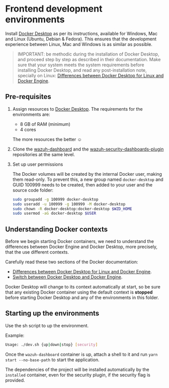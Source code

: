# Frontend development environments

Install [Docker Desktop][docker-desktop] as per its instructions, available for Windows, Mac
and Linux (Ubuntu, Debian & Fedora).
This ensures that the development experience between Linux, Mac and Windows is as
similar as possible.

> IMPORTANT: be methodic during the installation of Docker Desktop, and proceed
> step by step as described in their documentation. Make sure that your system
> meets the system requirements before installing Docker Desktop, and read any
> post-installation note, specially on Linux: [Differences between
> Docker Desktop for Linux and Docker Engine][docker-variant].

## Pre-requisites

1. Assign resources to [Docker Desktop][docker-desktop]. The requirements for the
   environments are:

   - 8 GB of RAM (minimum)
   - 4 cores

   The more resources the better ☺

2. Clone the [wazuh-dashboard][app-repo] and the [wazuh-security-dashboards-plugin][security-repo]
   repositories at the same level.

3. Set up user permissions

   The Docker volumes will be created by the internal Docker user, making them
   read-only. To prevent this, a new group named `docker-desktop` and GUID 100999
   needs to be created, then added to your user and the source code folder:

   ```bash
   sudo groupadd -g 100999 docker-desktop
   sudo useradd -u 100999 -g 100999 -M docker-desktop
   sudo chown -R docker-desktop:docker-desktop $WZD_HOME
   sudo usermod -aG docker-desktop $USER
   ```

## Understanding Docker contexts

Before we begin starting Docker containers, we need to understand the
differences between Docker Engine and Docker Desktop, more precisely, that the
use different contexts.

Carefully read these two sections of the Docker documentation:

- [Differences between Docker Desktop for Linux and Docker Engine][docker-variant].
- [Switch between Docker Desktop and Docker Engine][docker-context].

Docker Desktop will change to its context automatically at start, so be sure
that any existing Docker container using the default context is **stopped**
before starting Docker Desktop and any of the environments in this folder.

## Starting up the environments

Use the sh script to up the environment.

Example:

```bash
Usage: ./dev.sh {up|down|stop} [security]
```

Once the `wazuh-dashboard` container is up, attach a shell to it and run `yarn start --no-base-path`
to start the application.

The dependencies of the project will be installed automatically by the `installed` container,
even for the security plugin, if the security flag is provided.

[docker-desktop]: https://docs.docker.com/get-docker
[docker-variant]: https://docs.docker.com/desktop/install/linux-install/#differences-between-docker-desktop-for-linux-and-docker-engine
[docker-context]: https://docs.docker.com/desktop/install/linux-install/#context
[app-repo]: https://github.com/wazuh/wazuh-dashboard
[security-repo]: https://github.com/wazuh/wazuh-security-dashboards-plugin
